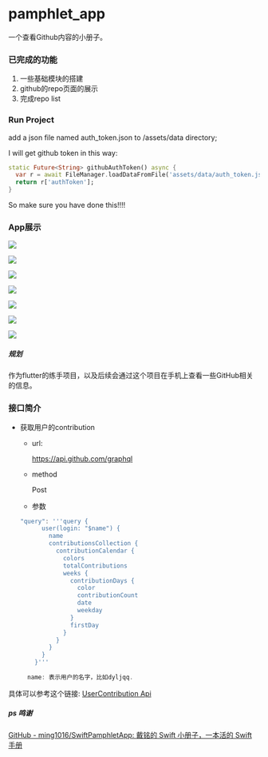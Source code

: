 # pamphlet_app

一个查看Github内容的小册子。

### 已完成的功能

1. 一些基础模块的搭建
2. github的repo页面的展示
3. 完成repo list



### Run Project

add a json file named auth_token.json to /assets/data directory;

I will get github token in this way:

```dart
static Future<String> githubAuthToken() async {
  var r = await FileManager.loadDataFromFile('assets/data/auth_token.json');
  return r['authToken'];
}
```
So make sure you have done this!!!!

### App展示

![](https://github.com/dyljqq/pamphlet_app/tree/main/pamphlet_screenshot/repos.png)

![](https://github.com/dyljqq/pamphlet_app/tree/main/pamphlet_screenshot/repo.png)

![](https://github.com/dyljqq/pamphlet_app/tree/main/pamphlet_screenshot/developers.png)

![](https://github.com/dyljqq/pamphlet_app/tree/main/pamphlet_screenshot/developer.png)

![](https://github.com/dyljqq/pamphlet_app/tree/main/pamphlet_screenshot/pamphlet.png)

![](https://github.com/dyljqq/pamphlet_app/tree/main/pamphlet_screenshot/issues.png)

![](https://github.com/dyljqq/pamphlet_app/tree/main/pamphlet_screenshot/issue.png)

##### 规划

作为flutter的练手项目，以及后续会通过这个项目在手机上查看一些GitHub相关的信息。



### 接口简介

* 获取用户的contribution

  

  - url:

    https://api.github.com/graphql

  - method

    Post

  - 参数

  ```dart
  "query": '''query {
        user(login: "$name") {
          name
          contributionsCollection {
            contributionCalendar {
              colors
              totalContributions
              weeks {
                contributionDays {
                  color
                  contributionCount
                  date
                  weekday
                }
                firstDay
              }
            }
          }
        }
      }'''
    
    name: 表示用户的名字，比如dyljqq.

具体可以参考这个链接: [UserContribution Api](https://docs.github.com/en/graphql/reference/objects#contributionscollection)



##### ps 鸣谢

[GitHub - ming1016/SwiftPamphletApp: 戴铭的 Swift 小册子，一本活的 Swift 手册](https://github.com/ming1016/SwiftPamphletApp) 

